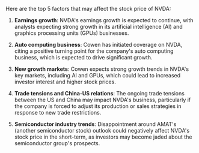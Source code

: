 Here are the top 5 factors that may affect the stock price of NVDA:

1. **Earnings growth**: NVDA's earnings growth is expected to continue, with analysts expecting strong growth in its artificial intelligence (AI) and graphics processing units (GPUs) businesses.

2. **Auto computing business**: Cowen has initiated coverage on NVDA, citing a positive turning point for the company's auto computing business, which is expected to drive significant growth.

3. **New growth markets**: Cowen expects strong growth trends in NVDA's key markets, including AI and GPUs, which could lead to increased investor interest and higher stock prices.

4. **Trade tensions and China-US relations**: The ongoing trade tensions between the US and China may impact NVDA's business, particularly if the company is forced to adjust its production or sales strategies in response to new trade restrictions.

5. **Semiconductor industry trends**: Disappointment around AMAT's (another semiconductor stock) outlook could negatively affect NVDA's stock price in the short-term, as investors may become jaded about the semiconductor group's prospects.
